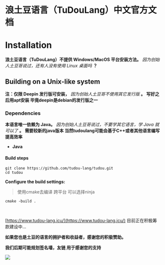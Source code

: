 # 浪土豆语言（TuDouLang）中文官方文档

# Installation

**浪土豆语言（TuDouLang）不提供 Windows/MacOS 平台安装方法。** *因为创始人土豆哥说过，还有人没有使用 Linux 桌面吗* **？**

## Building on a Unix-like system

**注：仅限 Deepin 发行版可安装，** *因为创始人土豆哥不使用其它发行版* **。**
**写好之后用apt安装 毕竟deepin是debian的发行版之一**

### Dependencies

**本语言唯一依赖为 Java。** *因为创始人土豆哥说过，不要学其它语言，学 Java 就可以了* **。**
**需要较新的java版本 当然tudoulang可能会基于C++或者其他语言编写 提高效率**

* **Java**

#### Build steps

```shell
git clone https://github.com/tudou-lang/tudou.git
cd tudou
```

**Configure the build settings:**
> 使用cmake去编译 跨平台 可以选择ninja

```shell
cmake -build .
```

**‍**

[https://www.tudou-lang.icu/](https://www.tudou-lang.icu/) 目前正在积极筹款建设中...

**如果您也是土豆的语言的拥护者和收益者，感谢您的积极赞助。**

**我们后期可能规划签名墙，友链 用于感谢您的支持**

![](https://cdn.nlark.com/yuque/0/2024/png/599612/1729242612537-8dd7ac6e-f084-4478-b6b1-c989a4717ae0.png)
